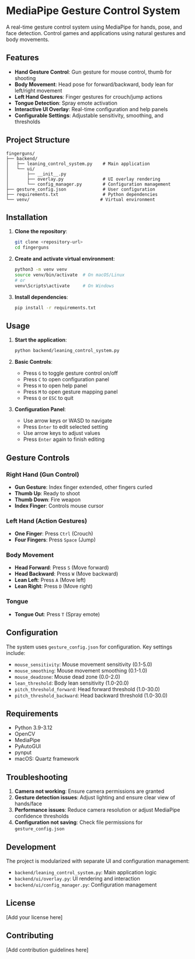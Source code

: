 # MediaPipe Gesture Control System

A real-time gesture control system using MediaPipe for hands, pose, and face detection. Control games and applications using natural gestures and body movements.

## Features

- **Hand Gesture Control**: Gun gesture for mouse control, thumb for shooting
- **Body Movement**: Head pose for forward/backward, body lean for left/right movement
- **Left Hand Gestures**: Finger gestures for crouch/jump actions
- **Tongue Detection**: Spray emote activation
- **Interactive UI Overlay**: Real-time configuration and help panels
- **Configurable Settings**: Adjustable sensitivity, smoothing, and thresholds

## Project Structure

```
fingerguns/
├── backend/
│   ├── leaning_control_system.py    # Main application
│   └── ui/
│       ├── __init__.py
│       ├── overlay.py               # UI overlay rendering
│       └── config_manager.py        # Configuration management
├── gesture_config.json              # User configuration
├── requirements.txt                 # Python dependencies
└── venv/                           # Virtual environment
```

## Installation

1. **Clone the repository**:
   ```bash
   git clone <repository-url>
   cd fingerguns
   ```

2. **Create and activate virtual environment**:
   ```bash
   python3 -m venv venv
   source venv/bin/activate  # On macOS/Linux
   # or
   venv\Scripts\activate     # On Windows
   ```

3. **Install dependencies**:
   ```bash
   pip install -r requirements.txt
   ```

## Usage

1. **Start the application**:
   ```bash
   python backend/leaning_control_system.py
   ```

2. **Basic Controls**:
   - Press `G` to toggle gesture control on/off
   - Press `C` to open configuration panel
   - Press `H` to open help panel
   - Press `M` to open gesture mapping panel
   - Press `Q` or `ESC` to quit

3. **Configuration Panel**:
   - Use arrow keys or WASD to navigate
   - Press `Enter` to edit selected setting
   - Use arrow keys to adjust values
   - Press `Enter` again to finish editing

## Gesture Controls

### Right Hand (Gun Control)
- **Gun Gesture**: Index finger extended, other fingers curled
- **Thumb Up**: Ready to shoot
- **Thumb Down**: Fire weapon
- **Index Finger**: Controls mouse cursor

### Left Hand (Action Gestures)
- **One Finger**: Press `Ctrl` (Crouch)
- **Four Fingers**: Press `Space` (Jump)

### Body Movement
- **Head Forward**: Press `S` (Move forward)
- **Head Backward**: Press `W` (Move backward)
- **Lean Left**: Press `A` (Move left)
- **Lean Right**: Press `D` (Move right)

### Tongue
- **Tongue Out**: Press `T` (Spray emote)

## Configuration

The system uses `gesture_config.json` for configuration. Key settings include:

- `mouse_sensitivity`: Mouse movement sensitivity (0.1-5.0)
- `mouse_smoothing`: Mouse movement smoothing (0.1-1.0)
- `mouse_deadzone`: Mouse dead zone (0.0-2.0)
- `lean_threshold`: Body lean sensitivity (1.0-20.0)
- `pitch_threshold_forward`: Head forward threshold (1.0-30.0)
- `pitch_threshold_backward`: Head backward threshold (1.0-30.0)

## Requirements

- Python 3.9-3.12
- OpenCV
- MediaPipe
- PyAutoGUI
- pynput
- macOS: Quartz framework

## Troubleshooting

1. **Camera not working**: Ensure camera permissions are granted
2. **Gesture detection issues**: Adjust lighting and ensure clear view of hands/face
3. **Performance issues**: Reduce camera resolution or adjust MediaPipe confidence thresholds
4. **Configuration not saving**: Check file permissions for `gesture_config.json`

## Development

The project is modularized with separate UI and configuration management:

- `backend/leaning_control_system.py`: Main application logic
- `backend/ui/overlay.py`: UI rendering and interaction
- `backend/ui/config_manager.py`: Configuration management

## License

[Add your license here]

## Contributing

[Add contribution guidelines here]
